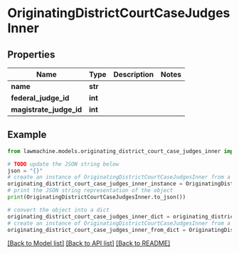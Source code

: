 # OriginatingDistrictCourtCaseJudgesInner


## Properties

Name | Type | Description | Notes
------------ | ------------- | ------------- | -------------
**name** | **str** |  | 
**federal_judge_id** | **int** |  | 
**magistrate_judge_id** | **int** |  | 

## Example

```python
from lawmachine.models.originating_district_court_case_judges_inner import OriginatingDistrictCourtCaseJudgesInner

# TODO update the JSON string below
json = "{}"
# create an instance of OriginatingDistrictCourtCaseJudgesInner from a JSON string
originating_district_court_case_judges_inner_instance = OriginatingDistrictCourtCaseJudgesInner.from_json(json)
# print the JSON string representation of the object
print(OriginatingDistrictCourtCaseJudgesInner.to_json())

# convert the object into a dict
originating_district_court_case_judges_inner_dict = originating_district_court_case_judges_inner_instance.to_dict()
# create an instance of OriginatingDistrictCourtCaseJudgesInner from a dict
originating_district_court_case_judges_inner_from_dict = OriginatingDistrictCourtCaseJudgesInner.from_dict(originating_district_court_case_judges_inner_dict)
```
[[Back to Model list]](../README.md#documentation-for-models) [[Back to API list]](../README.md#documentation-for-api-endpoints) [[Back to README]](../README.md)


